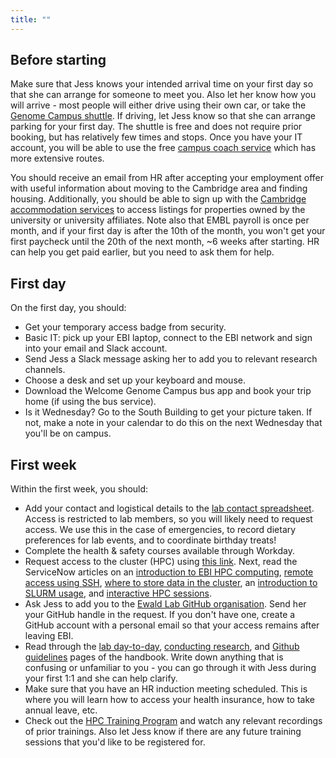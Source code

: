 ```yaml
---
title: ""
---
```


## Before starting

Make sure that Jess knows your intended arrival time on your first day so that she can arrange for someone to meet you. Also let her know how you will arrive - most people will either drive using their own car, or take the [Genome Campus shuttle](https://campuslife.wellcomegenomecampus.com/wp-content/uploads/2025/03/Campus-Shuttlebus-Service-Timetables-From-8th-January-2024-V1.1.pdf). If driving, let Jess know so that she can arrange parking for your first day. The shuttle is free and does not require prior booking, but has relatively few times and stops. Once you have your IT account, you will be able to use the free [campus coach service](https://campuslife.wellcomegenomecampus.com/wp-content/uploads/2025/03/Campus-Coach-Service-Timetables-From-September-2024.docx.pdf) which has more extensive routes.

You should receive an email from HR after accepting your employment offer with useful information about moving to the Cambridge area and finding housing. Additionally, you should be able to sign up with the [Cambridge accommodation services](https://www.accommodation.cam.ac.uk/) to access listings for properties owned by the university or university affiliates. Note also that EMBL payroll is once per month, and if your first day is after the 10th of the month, you won't get your first paycheck until the 20th of the next month, ~6 weeks after starting. HR can help you get paid earlier, but you need to ask them for help.

## First day

On the first day, you should:

* Get your temporary access badge from security.
* Basic IT: pick up your EBI laptop, connect to the EBI network and sign into your email and Slack account.
* Send Jess a Slack message asking her to add you to relevant research channels.
* Choose a desk and set up your keyboard and mouse.
* Download the Welcome Genome Campus bus app and book your trip home (if using the bus service).
* Is it Wednesday? Go to the South Building to get your picture taken. If not, make a note in your calendar to do this on the next Wednesday that you'll be on campus.

## First week

Within the first week, you should:

* Add your contact and logistical details to the [lab contact spreadsheet](https://docs.google.com/spreadsheets/d/1wcVya1eI6ZEtw-3a-SycoaMAnsxDHSkaRRwVxiEXESk/edit?usp=sharing). Access is restricted to lab members, so you will likely need to request access. We use this in the case of emergencies, to record dietary preferences for lab events, and to coordinate birthday treats!
* Complete the health & safety courses available through Workday.
* Request access to the cluster (HPC) using [this link](https://embl.service-now.com/esc?id=sc_cat_item&sys_id=7e0d566e1bfd029025c35525464bcb38). Next, read the ServiceNow articles on an [introduction to EBI HPC computing](https://embl.service-now.com/esc?id=kb_article_view&sys_kb_id=a040aa3d1ba152503182bb35464bcbbf), [remote access using SSH](https://embl.service-now.com/esc?id=kb_article&sysparm_article=KB0010495&table=kb_knowledge&searchTerm=codon%20access), [where to store data in the cluster](https://embl.service-now.com/esc?id=kb_article_view&sys_kb_id=544104531bc2d2503182bb35464bcb77), an [introduction to SLURM usage](https://embl.service-now.com/esc?id=kb_article_view&sys_kb_id=85a0f211c326ea107335fd2a050131a5), and [interactive HPC sessions](https://embl.service-now.com/esc?id=kb_article_view&sys_kb_id=991457bb1b5dd6103182bb35464bcba4).
* Ask Jess to add you to the [Ewald Lab GitHub organisation](https://github.com/ewald-lab). Send her your GitHub handle in the request. If you don't have one, create a GitHub account with a personal email so that your access remains after leaving EBI.
* Read through the [lab day-to-day](https://ewaldlab.org/handbook/site/day-to-day/), [conducting research](https://ewaldlab.org/handbook/site/conducting-research/), and [Github guidelines](https://ewaldlab.org/handbook/site/git-repo/) pages of the handbook. Write down anything that is confusing or unfamiliar to you - you can go through it with Jess during your first 1:1 and she can help clarify.
* Make sure that you have an HR induction meeting scheduled. This is where you will learn how to access your health insurance, how to take annual leave, etc.
* Check out the [HPC Training Program](https://embl.service-now.com/esc?id=kb_article_view&sys_kb_id=8fb11b4e8308fe50501baf60deaad327) and watch any relevant recordings of prior trainings. Also let Jess know if there are any future training sessions that you'd like to be registered for.
